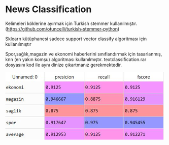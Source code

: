 # News Classification

Kelimeleri köklerine ayırmak için Turkish stemmer kullanılmıştır.(https://github.com/otuncelli/turkish-stemmer-python)

Sklearn kütüphanesi sadece support vector classify algoritması için kullanılmıştır

Spor,sağlık,magazin ve ekonomi haberlerini sınıflandırmak için tasarlanmış, knn (en yakın komşu) algoritması kullanılmıştır.
textclassification.rar dosyasını kod ile aynı dinize çıkartmanız gerekmektedir.

![Test Image 1](https://github.com/atidem/newsClassification/blob/master/k1.JPG)

